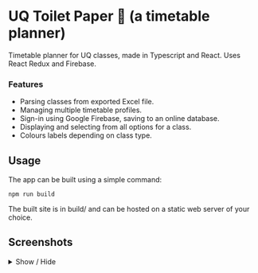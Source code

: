 # UQ Toilet Paper 🧻 (a timetable planner)

Timetable planner for UQ classes, made in Typescript and React. Uses React Redux and Firebase.

### Features
- Parsing classes from exported Excel file.
- Managing multiple timetable profiles.
- Sign-in using Google Firebase, saving to an online database.
- Displaying and selecting from all options for a class.
- Colours labels depending on class type.

## Usage
The app can be built using a simple command:
```
npm run build
```
The built site is in build/ and can be hosted on a static web server of your choice.

## Screenshots

<details><summary>Show / Hide </summary>
  
![uqtp1](https://user-images.githubusercontent.com/39479354/74299152-87aec600-4d97-11ea-873d-8f83849b0a0b.PNG)
![uqtp2](https://user-images.githubusercontent.com/39479354/74299154-8a112000-4d97-11ea-9597-b7139dd81471.PNG)

</details>
